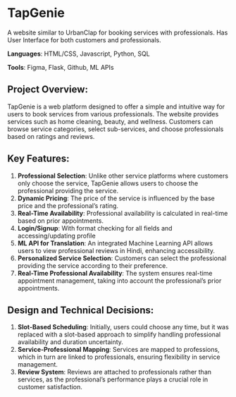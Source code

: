 
# TapGenie
A website similar to UrbanClap for booking services with professionals. Has User Interface for both customers and professionals.

**Languages**: HTML/CSS, Javascript, Python, SQL

**Tools**: Figma, Flask, Github, ML APIs

## Project Overview:
TapGenie is a web platform designed to offer a simple and intuitive way for users to book services from various professionals. The website provides services such as home cleaning, beauty, and wellness. Customers can browse service categories, select sub-services, and choose professionals based on ratings and reviews.

## Key Features:
1. **Professional Selection**: Unlike other service platforms where customers only choose the service, TapGenie allows users to choose the professional providing the service.
2. **Dynamic Pricing**: The price of the service is influenced by the base price and the professional’s rating.
3. **Real-Time Availability**: Professional availability is calculated in real-time based on prior appointments.
4. **Login/Signup**: With format checking for all fields and accessing/updating profile
5. **ML API for Translation**: An integrated Machine Learning API allows users to view professional reviews in Hindi, enhancing accessibility.
6. **Personalized Service Selection**: Customers can select the professional providing the service according to their preference.
7. **Real-Time Professional Availability**: The system ensures real-time appointment management, taking into account the professional’s prior appointments.

## Design and Technical Decisions:
1. **Slot-Based Scheduling**: Initially, users could choose any time, but it was replaced with a slot-based approach to simplify handling professional availability and duration uncertainty.
2. **Service-Professional Mapping**: Services are mapped to professions, which in turn are linked to professionals, ensuring flexibility in service management.
3. **Review System**: Reviews are attached to professionals rather than services, as the professional’s performance plays a crucial role in customer satisfaction.

